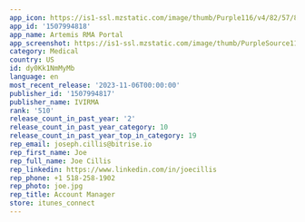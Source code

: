 ```yaml
---
app_icon: https://is1-ssl.mzstatic.com/image/thumb/Purple116/v4/82/57/8a/82578ac2-c866-197b-2f45-30e5d610ecfb/AppIcon-1x_U007emarketing-0-7-0-85-220.png/1024x1024bb.png
app_id: '1507994818'
app_name: Artemis RMA Portal
app_screenshot: https://is1-ssl.mzstatic.com/image/thumb/PurpleSource112/v4/25/93/b6/2593b6b6-025a-02f1-1f1d-75250af2602b/1475cd96-d9eb-48c1-9ecb-ff42a518bfbc_Simulator_Screen_Shot_-_iPhone_13_Pro_Max_-_2022-04-06_at_16.01.50.png/1284x2778bb.png
category: Medical
country: US
id: dy0Kk1NmMyMb
language: en
most_recent_release: '2023-11-06T00:00:00'
publisher_id: '1507994817'
publisher_name: IVIRMA
rank: '510'
release_count_in_past_year: '2'
release_count_in_past_year_category: 10
release_count_in_past_year_top_in_category: 19
rep_email: joseph.cillis@bitrise.io
rep_first_name: Joe
rep_full_name: Joe Cillis
rep_linkedin: https://www.linkedin.com/in/joecillis
rep_phone: +1 518-258-1902
rep_photo: joe.jpg
rep_title: Account Manager
store: itunes_connect
---
```

